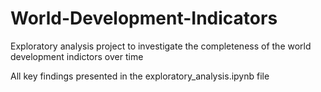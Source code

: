 # World-Development-Indicators

Exploratory analysis project to investigate the completeness of the world development indictors over time

All key findings presented in the exploratory_analysis.ipynb file
